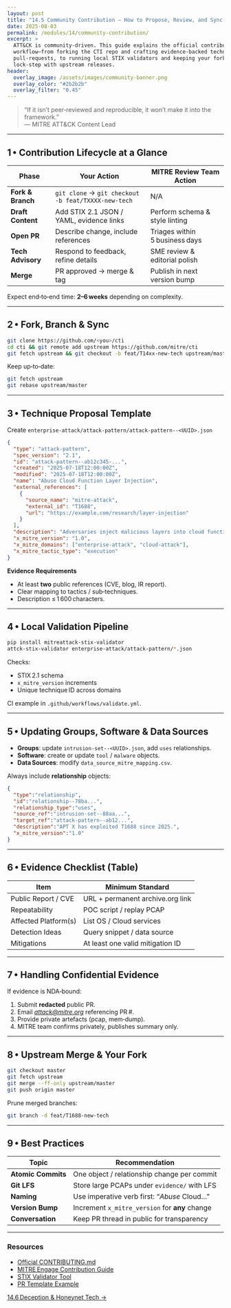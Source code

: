 ```yaml
---
layout: post
title: "14.5 Community Contribution – How to Propose, Review, and Sync ATT&CK Content"
date: 2025-08-03
permalink: /modules/14/community-contribution/
excerpt: >
  ATT&CK is community‑driven. This guide explains the official contribution
  workflow—from forking the CTI repo and crafting evidence‑backed technique
  pull‑requests, to running local STIX validators and keeping your fork in
  lock‑step with upstream releases.
header:
  overlay_image: /assets/images/community-banner.png
  overlay_color: "#2b2b2b"
  overlay_filter: "0.45"
---
```


> “If it isn’t peer‑reviewed and reproducible, it won’t make it into the
> framework.”  
> — MITRE ATT&CK Content Lead

---

## 1 • Contribution Lifecycle at a Glance

| Phase               | Your Action                         | MITRE Review Team Action        |
|---------------------|-------------------------------------|---------------------------------|
| **Fork & Branch**   | `git clone` → `git checkout -b feat/TXXXX-new-tech` | N/A |
| **Draft Content**   | Add STIX 2.1 JSON / YAML, evidence links | Perform schema & style linting |
| **Open PR**         | Describe change, include references | Triages within 5 business days  |
| **Tech Advisory**   | Respond to feedback, refine details | SME review & editorial polish   |
| **Merge**           | PR approved → merge & tag           | Publish in next version bump    |

Expect end‑to‑end time: **2–6 weeks** depending on complexity.

---

## 2 • Fork, Branch & Sync

```bash
git clone https://github.com/<you>/cti
cd cti && git remote add upstream https://github.com/mitre/cti
git fetch upstream && git checkout -b feat/T14xx-new-tech upstream/master
```

Keep up‑to‑date:

```bash
git fetch upstream
git rebase upstream/master
```

---

## 3 • Technique Proposal Template

Create `enterprise-attack/attack-pattern/attack-pattern--<UUID>.json`

```json
{
  "type": "attack-pattern",
  "spec_version": "2.1",
  "id": "attack-pattern--ab12c345-...",
  "created": "2025-07-18T12:00:00Z",
  "modified": "2025-07-18T12:00:00Z",
  "name": "Abuse Cloud Function Layer Injection",
  "external_references": [
    {
      "source_name": "mitre-attack",
      "external_id": "T1688",
      "url": "https://example.com/research/layer-injection"
    }
  ],
  "description": "Adversaries inject malicious layers into cloud functions …",
  "x_mitre_version": "1.0",
  "x_mitre_domains": ["enterprise-attack", "cloud-attack"],
  "x_mitre_tactic_type": "execution"
}
```

**Evidence Requirements**

* At least **two** public references (CVE, blog, IR report).  
* Clear mapping to tactics / sub‑techniques.  
* Description ≤ 1 600 characters.

---

## 4 • Local Validation Pipeline

```bash
pip install mitreattack-stix-validator
attck-stix-validator enterprise-attack/attack-pattern/*.json
```

Checks:

* STIX 2.1 schema  
* `x_mitre_version` increments  
* Unique technique ID across domains

CI example in `.github/workflows/validate.yml`.

---

## 5 • Updating Groups, Software & Data Sources

* **Groups**: update `intrusion-set--<UUID>.json`, add `uses` relationships.  
* **Software**: create or update `tool` / `malware` objects.  
* **Data Sources**: modify `data_source_mitre_mapping.csv`.

Always include **relationship** objects:

```json
{
  "type":"relationship",
  "id":"relationship--78ba...",
  "relationship_type":"uses",
  "source_ref":"intrusion-set--88aa...",
  "target_ref":"attack-pattern--ab12...",
  "description":"APT X has exploited T1688 since 2025.",
  "x_mitre_version":"1.0"
}
```

---

## 6 • Evidence Checklist (Table)

| Item                       | Minimum Standard                 |
|----------------------------|----------------------------------|
| Public Report / CVE        | URL + permanent archive.org link |
| Repeatability              | POC script / replay PCAP         |
| Affected Platform(s)       | List OS / Cloud services         |
| Detection Ideas            | Query snippet / data source      |
| Mitigations                | At least one valid mitigation ID |

---

## 7 • Handling Confidential Evidence

If evidence is NDA‑bound:

1. Submit **redacted** public PR.  
2. Email *attack@mitre.org* referencing PR #.  
3. Provide private artefacts (pcap, mem‑dump).  
4. MITRE team confirms privately, publishes summary only.

---

## 8 • Upstream Merge & Your Fork

```bash
git checkout master
git fetch upstream
git merge --ff-only upstream/master
git push origin master
```

Prune merged branches:

```bash
git branch -d feat/T1688-new-tech
```

---

## 9 • Best Practices

| Topic                  | Recommendation                                     |
|------------------------|----------------------------------------------------|
| **Atomic Commits**     | One object / relationship change per commit        |
| **Git LFS**            | Store large PCAPs under `evidence/` with LFS       |
| **Naming**             | Use imperative verb first: “*Abuse* Cloud…”       |
| **Version Bump**       | Increment `x_mitre_version` for **any** change     |
| **Conversation**       | Keep PR thread in public for transparency          |

---

<div class="post-resources container">
  <h3>Resources</h3>
  <ul>
    <li><a href="https://github.com/mitre/cti/blob/master/CONTRIBUTING.md" target="_blank">Official CONTRIBUTING.md</a></li>
    <li><a href="https://engage.mitre.org/resources/contribute/" target="_blank">MITRE Engage Contribution Guide</a></li>
    <li><a href="https://github.com/mitre-attack/attack-stix-validator" target="_blank">STIX Validator Tool</a></li>
    <li><a href="https://github.com/mitre/cti/blob/master/PULL_REQUEST_TEMPLATE.md" target="_blank">PR Template Example</a></li>
  </ul>
</div>

<a href="{{ site.baseurl }}/modules/14/deception-tech/" class="next-link">14.6 Deception & Honeynet Tech →</a>